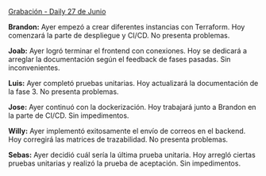 [Grabación - Daily 27 de Junio](https://drive.google.com/file/d/1-_mGP0cuPe4uZPAOUI2k2aACiunrz70L/view?usp=sharing)

**Brandon:** Ayer empezó a crear diferentes instancias con Terraform. Hoy comenzará la parte de despliegue y CI/CD. No presenta problemas.

**Joab:** Ayer logró terminar el frontend con conexiones. Hoy se dedicará a arreglar la documentación según el feedback de fases pasadas. Sin inconvenientes.

**Luis:** Ayer completó pruebas unitarias. Hoy actualizará la documentación de la fase 3. No presenta problemas.

**Jose:** Ayer continuó con la dockerización. Hoy trabajará junto a Brandon en la parte de CI/CD. Sin impedimentos.

**Willy:** Ayer implementó exitosamente el envío de correos en el backend. Hoy corregirá las matrices de trazabilidad. No presenta problemas.

**Sebas:** Ayer decidió cuál sería la última prueba unitaria. Hoy arregló ciertas pruebas unitarias y realizó la prueba de aceptación. Sin impedimentos.



